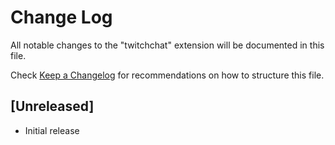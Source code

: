 # Change Log

All notable changes to the "twitchchat" extension will be documented in this file.

Check [Keep a Changelog](http://keepachangelog.com/) for recommendations on how to structure this file.

## [Unreleased]

-   Initial release
